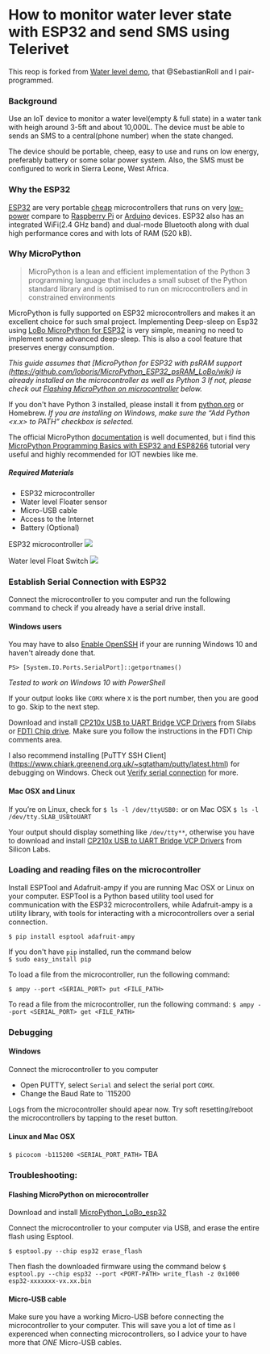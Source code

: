 # How to monitor water lever state with ESP32 and send SMS using Telerivet 
This reop is forked from [Water level demo](https://github.com/SebastianRoll/micropython-libs/tree/master/micropython_libs/demos/watertank_level), that @SebastianRoll and I pair-programmed.

### Background
Use an IoT device to monitor a water level(empty & full state) in a water tank with heigh around 3-5ft and about 10,000L. The device must be able to sends an SMS to a central(phone number) when the state changed. 

The device should be portable, cheep, easy to use and runs on low energy, preferably battery or some solar power system.  Also, the SMS must be configured to work in Sierra Leone, West Africa.

### Why the ESP32
[ESP32](https://en.wikipedia.org/wiki/ESP32) are very portable [cheap](https://www.amazon.com/Espressif-ESP32-ESP32-DEVKITC-ESP-WROOM-32-soldered/dp/B01N0SB08Q) microcontrollers that runs on very [low-power](https://www.espressif.com/en/products/hardware/esp32/overview) compare to [Raspberry Pi](https://www.raspberrypi.org/) or [Arduino](https://store.arduino.cc/) devices. ESP32 also has an integrated WiFi(2.4 GHz band) and dual-mode Bluetooth along with dual high performance cores and with lots of RAM (520 kB).

### Why MicroPython
> MicroPython is a lean and efficient implementation of the Python 3
> programming language that includes a small subset of the Python
> standard library and is optimised to run on microcontrollers and in
> constrained environments


MicroPython is fully supported on ESP32 microcontrollers and makes it an excellent choice for such smal project. Implementing Deep-sleep on Esp32 using [LoBo MicroPython for ESP32](https://github.com/loboris/MicroPython_ESP32_psRAM_LoBo/wiki/rtc) is very simple, meaning no need to implement some advanced deep-sleep. This is also a cool feature that preserves energy consumption. 


*This guide assumes that [MicroPython for ESP32 with psRAM support (https://github.com/loboris/MicroPython_ESP32_psRAM_LoBo/wiki) is already installed on the microcontroller as well as Python 3
If not, please check out [Flashing MicroPython on microcontroller](#flashing-mp-on-mc) below.*

If you don't have Python 3 installed, please install it from [python.org](https://www.python.org/downloads/) or Homebrew.
*If you are installing on Windows, make sure the “Add Python <x.x> to PATH” checkbox is selected.*


The official MicroPython [documentation](http://docs.micropython.org/en/latest/) is well documented, but i find this [MicroPython Programming Basics with ESP32 and ESP8266](https://randomnerdtutorials.com/micropython-programming-basics-esp32-esp8266/) tutorial very useful and highly recommended for IOT newbies like me.

##### Required Materials
- ESP32 microcontroller
- Water level Floater sensor
- Micro-USB cable
- Access to the Internet
- Battery (Optional)

ESP32 microcontroller
![](https://github.com/LilyGO/ESP32-MINI-32-V2.0/blob/master/ZZ_Images/image1.jpg?raw=true)

Water level Float Switch
![](https://images-na.ssl-images-amazon.com/images/I/61Gz83YilTL._SL1500_.jpg)


### Establish Serial Connection with ESP32
Connect the microcontroller to you computer and run the following command to check if you already have a serial drive install.

#### Windows users
You may have to also [Enable OpenSSH](https://www.howtogeek.com/336775/how-to-enable-and-use-windows-10s-built-in-ssh-commands/) if your are running Windows 10 and haven't already done that.

```PS> [System.IO.Ports.SerialPort]::getportnames()```

*Tested to work on Windows 10 with PowerShell*

If your output looks like `COMX` where `X` is the port number, then you are good to go. Skip to the next step.

Download and install [CP210x USB to UART Bridge VCP Drivers](https://www.silabs.com/products/development-tools/software/usb-to-uart-bridge-vcp-drivers) from Silabs or [FDTI Chip drive](https://www.ftdichip.com/Drivers/VCP.htm). 
Make sure you follow the instructions in the FDTI Chip comments area.

I also recommend installing [PuTTY SSH Client] (https://www.chiark.greenend.org.uk/~sgtatham/putty/latest.html) for debugging on Windows. Check out [Verify serial connection](https://docs.espressif.com/projects/esp-idf/en/latest/get-started/establish-serial-connection.html#verify-serial-connection) for more.



#### Mac OSX and Linux 
If you’re on Linux, check for 
```$ ls -l /dev/ttyUSB0:```
or on Mac OSX
```$ ls -l /dev/tty.SLAB_USBtoUART``` 

Your output should display something like `/dev/tty**`, otherwise you have to download and install [CP210x USB to UART Bridge VCP Drivers](https://www.silabs.com/products/development-tools/software/usb-to-uart-bridge-vcp-drivers) from Silicon Labs.


### Loading and reading files on the microcontroller
Install ESPTool and Adafruit-ampy if you are running Mac OSX or Linux on your computer.
ESPTool is a Python based utility tool used for communication with the ESP32 microcontrollers, while Adafruit-ampy is a utility library, with tools for interacting with a microcontrollers over a serial connection.

```$ pip install esptool adafruit-ampy```

If you don't have `pip` installed, run the command below  
```$ sudo easy_install pip```


To load a file from the microcontroller, run the following command:

```$ ampy --port <SERIAL_PORT> put <FILE_PATH>```


To read a file from the microcontroller, run the following command:
```$ ampy --port <SERIAL_PORT> get <FILE_PATH>```


### Debugging

#### Windows
Connect the microcontroller to you computer
- Open PUTTY, select `Serial` and select the serial port `COMX`.
- Change the Baud Rate to `115200

Logs from the microcontroller should apear now. Try soft resetting/reboot the microcontrollers by tapping to the reset button.


#### Linux and Mac OSX

`$ picocom -b115200 <SERIAL_PORT_PATH>`
TBA

### Troubleshooting:

<a name="flashing-mp-on-mc"><h4>Flashing MicroPython on microcontroller</a></h4>

Download and install [MicroPython_LoBo_esp32](https://github.com/loboris/MicroPython_ESP32_psRAM_LoBo/raw/master/MicroPython_BUILD/firmware/MicroPython_LoBo_esp32.zip)

Connect the microcontroller to your computer via USB, and erase the entire flash using Esptool.

`$ esptool.py --chip esp32 erase_flash`

Then flash the downloaded firmware using the command below
`$ esptool.py --chip esp32 --port <PORT-PATH> write_flash -z 0x1000 esp32-xxxxxxx-vx.xx.bin`

#### Micro-USB cable
Make sure you have a working Micro-USB before connecting the microcontroller to your computer.
This will save you a lot of time as I experenced when connecting microcontrollers, so I advice your to have more that *ONE* Micro-USB cables. 


